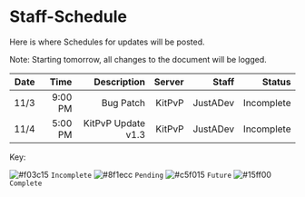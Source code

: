 # Staff-Schedule
Here is where Schedules for updates will be posted.

Note: Starting tomorrow, all changes to the document will be logged.


| Date | Time | Description | Server | Staff | Status |
| -----:| ------:| ---------------:| ---------:| ------:| -----:|
| 11/3 | 9:00 PM | Bug Patch | KitPvP | JustADev | Incomplete |
| 11/4 | 5:00 PM | KitPvP Update v1.3 | KitPvP | JustADev | Incomplete |


Key:

![#f03c15](https://placehold.it/15/f03c15/000000?text=+) `Incomplete`  ![#8f1ecc](https://placehold.it/15/8f1ecc/000000?text=+) `Pending`
![#c5f015](https://placehold.it/15/c5f015/000000?text=+) `Future`      ![#15ff00](https://placehold.it/15/15ff00/000000?text=+) `Complete`
